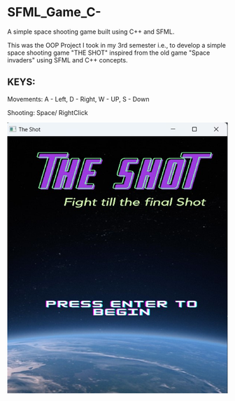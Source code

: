 # SFML_Game_C-
A simple space shooting game built using C++ and SFML.

This was the OOP Project I took in my 3rd semester i.e., to develop a simple space shooting game "THE SHOT" inspired from the old game "Space invaders" using SFML and C++ concepts.


KEYS:
------
Movements: A - Left,
           D - Right,
           W - UP,
           S - Down

Shooting:  Space/ RightClick

![intro Page](https://github.com/Ashraf-mE/SFML_CPP_Game/blob/main/assests/IntroPage.jpg "Intro Page")

